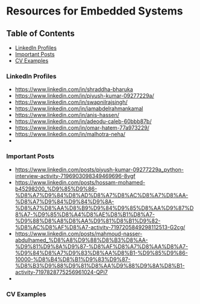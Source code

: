 # Resources for Embedded Systems

## Table of Contents

- [LinkedIn Profiles](#LinkedIn-Profiles)
- [Important Posts](#Important-Posts)
- [CV Examples](#CV-Examples)

### LinkedIn Profiles
- https://www.linkedin.com/in/shraddha-bharuka
- https://www.linkedin.com/in/piyush-kumar-09277229a/
- https://www.linkedin.com/in/swapnilrajsingh/
- https://www.linkedin.com/in/iamabdelrahmankamal
- https://www.linkedin.com/in/anis-hassen/
- https://www.linkedin.com/in/adeodu-caleb-60bbb87b/
- https://www.linkedin.com/in/omar-hatem-77a973229/
- https://www.linkedin.com/in/malhotra-neha/
- 

### Important Posts
- https://www.linkedin.com/posts/piyush-kumar-09277229a_python-interview-activity-7196903098349469696-8vgf
- https://www.linkedin.com/posts/hossam-mohamed-b45298200_%D9%85%D9%86-%D8%A7%D9%84%D8%AD%D8%A7%D8%AC%D8%A7%D8%AA-%D8%A7%D9%84%D9%84%D9%8A-%D8%A7%D8%AA%D8%B9%D9%84%D9%85%D8%AA%D9%87%D8%A7-%D9%85%D8%A4%D8%AE%D8%B1%D8%A7-%D9%88%D8%A8%D8%AA%D9%81%D8%B1%D9%82-%D8%AC%D8%AF%D8%A7-activity-7197205849298112513-G2cg/
- https://www.linkedin.com/posts/mahmoud-nasser-abdulhamed_%D8%A8%D9%88%D8%B3%D8%AA-%D9%81%D9%8A%D9%87-%D8%AF%D8%A7%D8%AA%D8%A7-%D9%84%D8%A7%D9%83%D8%AA%D8%B1-%D9%85%D9%86-10000-%D8%B4%D8%B1%D9%83%D9%87-%D8%B3%D9%88%D9%81%D8%AA%D9%88%D9%8A%D8%B1-activity-7197828775256961024-QPi7
- 

### CV Examples

